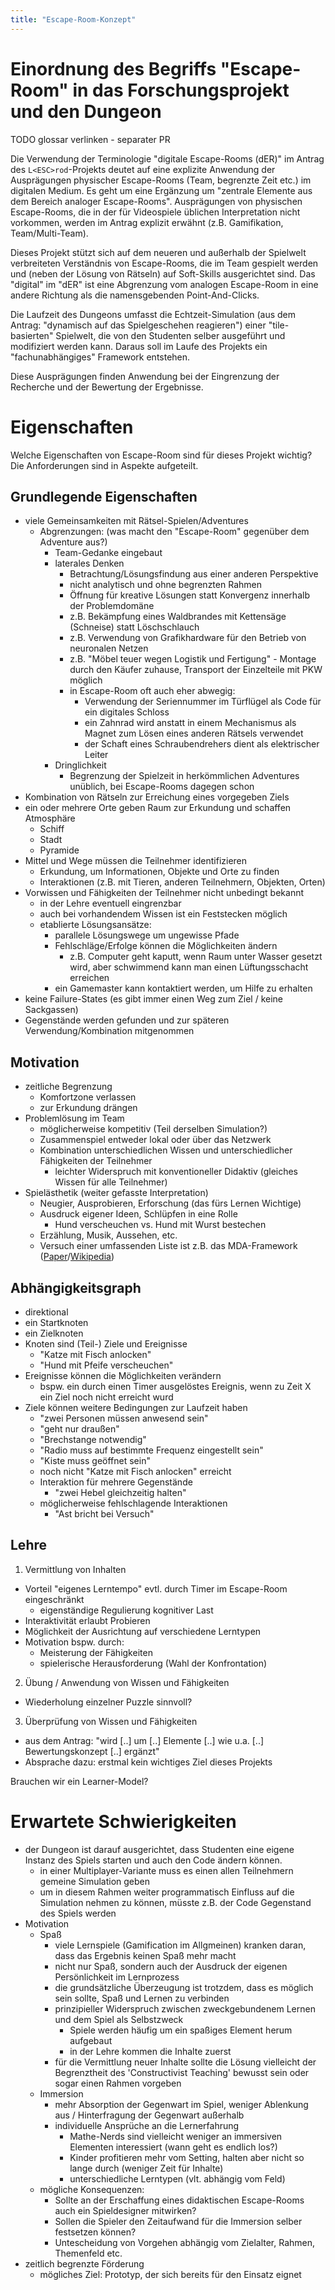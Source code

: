 ```yaml
---
title: "Escape-Room-Konzept"
---
```


# Einordnung des Begriffs "Escape-Room" in das Forschungsprojekt und den Dungeon

TODO glossar verlinken - separater PR

Die Verwendung der Terminologie "digitale Escape-Rooms (dER)" im Antrag des `L<ESC>rod`-Projekts deutet auf eine explizite Anwendung der Ausprägungen physischer Escape-Rooms (Team, begrenzte Zeit etc.) im digitalen Medium. Es geht um eine Ergänzung um "zentrale Elemente aus dem Bereich analoger Escape-Rooms". Ausprägungen von physischen Escape-Rooms, die in der für Videospiele üblichen Interpretation nicht vorkommen, werden im Antrag explizit erwähnt (z.B. Gamifikation, Team/Multi-Team).

Dieses Projekt stützt sich auf dem neueren und außerhalb der Spielwelt verbreiteten Verständnis von Escape-Rooms, die im Team gespielt werden und (neben der Lösung von Rätseln) auf Soft-Skills ausgerichtet sind. Das "digital" im "dER" ist eine Abgrenzung vom analogen Escape-Room in eine andere Richtung als die namensgebenden Point-And-Clicks.

Die Laufzeit des Dungeons umfasst die Echtzeit-Simulation (aus dem Antrag: "dynamisch auf das Spielgeschehen reagieren") einer "tile-basierten" Spielwelt, die von den Studenten selber ausgeführt und modifiziert werden kann.
Daraus soll im Laufe des Projekts ein "fachunabhängiges" Framework entstehen.

Diese Ausprägungen finden Anwendung bei der Eingrenzung der Recherche und der Bewertung der Ergebnisse.

# Eigenschaften

Welche Eigenschaften von Escape-Room sind für dieses Projekt wichtig?
Die Anforderungen sind in Aspekte aufgeteilt.

## Grundlegende Eigenschaften

- viele Gemeinsamkeiten mit Rätsel-Spielen/Adventures
  - Abgrenzungen: (was macht den "Escape-Room" gegenüber dem Adventure aus?)
    - Team-Gedanke eingebaut
    - laterales Denken
      - Betrachtung/Lösungsfindung aus einer anderen Perspektive
      - nicht analytisch und ohne begrenzten Rahmen
      - Öffnung für kreative Lösungen statt Konvergenz innerhalb der Problemdomäne
      - z.B. Bekämpfung eines Waldbrandes mit Kettensäge (Schneise) statt Löschschlauch
      - z.B. Verwendung von Grafikhardware für den Betrieb von neuronalen Netzen
      - z.B. "Möbel teuer wegen Logistik und Fertigung" - Montage durch den Käufer zuhause, Transport der Einzelteile mit PKW möglich
      - in Escape-Room oft auch eher abwegig:
        - Verwendung der Seriennummer im Türflügel als Code für ein digitales Schloss
        - ein Zahnrad wird anstatt in einem Mechanismus als Magnet zum Lösen eines anderen Rätsels verwendet
        - der Schaft eines Schraubendrehers dient als elektrischer Leiter
    - Dringlichkeit
      - Begrenzung der Spielzeit in herkömmlichen Adventures unüblich, bei Escape-Rooms dagegen schon
- Kombination von Rätseln zur Erreichung eines vorgegeben Ziels
- ein oder mehrere Orte geben Raum zur Erkundung und schaffen Atmosphäre
  - Schiff
  - Stadt
  - Pyramide
- Mittel und Wege müssen die Teilnehmer identifizieren
  - Erkundung, um Informationen, Objekte und Orte zu finden
  - Interaktionen (z.B. mit Tieren, anderen Teilnehmern, Objekten, Orten)
- Vorwissen und Fähigkeiten der Teilnehmer nicht unbedingt bekannt
  - in der Lehre eventuell eingrenzbar
  - auch bei vorhandendem Wissen ist ein Feststecken möglich
  - etablierte Lösungsansätze:
    - parallele Lösungswege um ungewisse Pfade
    - Fehlschläge/Erfolge können die Möglichkeiten ändern
      - z.B. Computer geht kaputt, wenn Raum unter Wasser gesetzt wird, aber schwimmend kann man einen Lüftungsschacht erreichen
    - ein Gamemaster kann kontaktiert werden, um Hilfe zu erhalten
- keine Failure-States (es gibt immer einen Weg zum Ziel / keine Sackgassen)
- Gegenstände werden gefunden und zur späteren Verwendung/Kombination mitgenommen

## Motivation

- zeitliche Begrenzung
  - Komfortzone verlassen
  - zur Erkundung drängen
- Problemlösung im Team
  - möglicherweise kompetitiv (Teil derselben Simulation?)
  - Zusammenspiel entweder lokal oder über das Netzwerk
  - Kombination unterschiedlichen Wissen und unterschiedlicher Fähigkeiten der Teilnehmer
    - leichter Widerspruch mit konventioneller Didaktiv (gleiches Wissen für alle Teilnehmer)
- Spielästhetik (weiter gefasste Interpretation)
  - Neugier, Ausprobieren, Erforschung (das fürs Lernen Wichtige)
  - Ausdruck eigener Ideen, Schlüpfen in eine Rolle
    - Hund verscheuchen vs. Hund mit Wurst bestechen
  - Erzählung, Musik, Aussehen, etc.
  - Versuch einer umfassenden Liste ist z.B. das MDA-Framework ([Paper](https://users.cs.northwestern.edu/~hunicke/pubs/MDA.pdf)/[Wikipedia](https://en.wikipedia.org/wiki/MDA_framework))

## Abhängigkeitsgraph

- direktional
- ein Startknoten
- ein Zielknoten
- Knoten sind (Teil-) Ziele und Ereignisse
  - "Katze mit Fisch anlocken"
  - "Hund mit Pfeife verscheuchen"
- Ereignisse können die Möglichkeiten verändern
  - bspw. ein durch einen Timer ausgelöstes Ereignis, wenn zu Zeit X ein Ziel noch nicht erreicht wurd
- Ziele können weitere Bedingungen zur Laufzeit haben
  - "zwei Personen müssen anwesend sein"
  - "geht nur draußen"
  - "Brechstange notwendig"
  - "Radio muss auf bestimmte Frequenz eingestellt sein"
  - "Kiste muss geöffnet sein"
  - noch nicht "Katze mit Fisch anlocken" erreicht
  - Interaktion für mehrere Gegenstände
    - "zwei Hebel gleichzeitig halten"
  - möglicherweise fehlschlagende Interaktionen
    - "Ast bricht bei Versuch"

## Lehre

1. Vermittlung von Inhalten
  - Vorteil "eigenes Lerntempo" evtl. durch Timer im Escape-Room eingeschränkt
    - eigenständige Regulierung kognitiver Last
  - Interaktivität erlaubt Probieren
  - Möglichkeit der Ausrichtung auf verschiedene Lerntypen
  - Motivation bspw. durch:
    - Meisterung der Fähigkeiten
    - spielerische Herausforderung (Wahl der Konfrontation)
2. Übung / Anwendung von Wissen und Fähigkeiten
  - Wiederholung einzelner Puzzle sinnvoll?
3. Überprüfung von Wissen und Fähigkeiten
  - aus dem Antrag: "wird [..] um [..] Elemente [..] wie u.a. [..] Bewertungskonzept [..] ergänzt"
  - Absprache dazu: erstmal kein wichtiges Ziel dieses Projekts

Brauchen wir ein Learner-Model?

# Erwartete Schwierigkeiten

- der Dungeon ist darauf ausgerichtet, dass Studenten eine eigene Instanz des Spiels starten und auch den Code ändern können.
  - in einer Multiplayer-Variante muss es einen allen Teilnehmern gemeine Simulation geben
  - um in diesem Rahmen weiter programmatisch Einfluss auf die Simulation nehmen zu können, müsste z.B. der Code Gegenstand des Spiels werden
- Motivation
  - Spaß
    - viele Lernspiele (Gamification im Allgmeinen) kranken daran, dass das Ergebnis keinen Spaß mehr macht
    - nicht nur Spaß, sondern auch der Ausdruck der eigenen Persönlichkeit im Lernprozess
    - die grundsätzliche Überzeugung ist trotzdem, dass es möglich sein sollte, Spaß und Lernen zu verbinden
    - prinzipieller Widerspruch zwischen zweckgebundenem Lernen und dem Spiel als Selbstzweck
      - Spiele werden häufig um ein spaßiges Element herum aufgebaut
      - in der Lehre kommen die Inhalte zuerst
    - für die Vermittlung neuer Inhalte sollte die Lösung vielleicht der Begrenztheit des 'Constructivist Teaching' bewusst sein oder sogar einen Rahmen vorgeben
  - Immersion
    - mehr Absorption der Gegenwart im Spiel, weniger Ablenkung aus / Hinterfragung der Gegenwart außerhalb
    - individuelle Ansprüche an die Lernerfahrung
      - Mathe-Nerds sind vielleicht weniger an immersiven Elementen interessiert (wann geht es endlich los?)
      - Kinder profitieren mehr vom Setting, halten aber nicht so lange durch (weniger Zeit für Inhalte)
      - unterschiedliche Lerntypen (vlt. abhängig vom Feld)
  - mögliche Konsequenzen:
    - Sollte an der Erschaffung eines didaktischen Escape-Rooms auch ein Spieldesigner mitwirken?
    - Sollen die Spieler den Zeitaufwand für die Immersion selber festsetzen können?
    - Untescheidung von Vorgehen abhängig vom Zielalter, Rahmen, Themenfeld etc.
- zeitlich begrenzte Förderung
  - mögliches Ziel: Prototyp, der sich bereits für den Einsatz eignet
